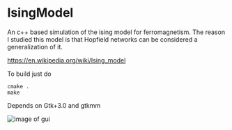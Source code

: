 # IsingModel
An c++ based simulation of the ising model for ferromagnetism.  The reason I studied this model is that Hopfield networks can be considered a
generalization of it.

https://en.wikipedia.org/wiki/Ising_model

To build just do
```
cmake . 
make
``` 

Depends on Gtk+3.0 and gtkmm

![image of gui](https://github.com/ajwittmond/IsingModel/blob/master/gui.gif?raw=true)


